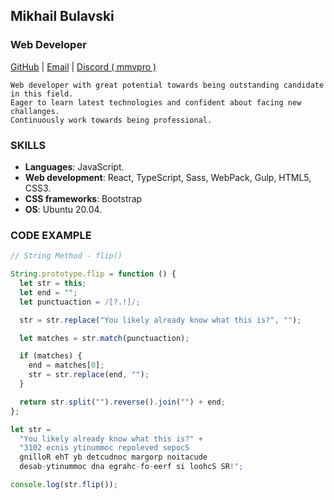 ## Mikhail Bulavski

### Web Developer

[GitHub](https://github.com/mmvpro) | [Email](mailto:dublibum@gmail.com) |
[Discord ( mmvpro )](https://discordapp.com/users/999524050567176252)
~~~
Web developer with great potential towards being outstanding candidate in this field.
Eager to learn latest technologies and confident about facing new challanges. 
Continuously work towards being professional.
~~~
### SKILLS

- **Languages**: JavaScript.
- **Web development**: React, TypeScript, Sass, WebPack, Gulp, HTML5, CSS3.
- **CSS frameworks**: Bootstrap 
- **OS**: Ubuntu 20.04.

### CODE EXAMPLE

~~~javascript
// String Method - flip()

String.prototype.flip = function () {
  let str = this;
  let end = "";
  let punctuaction = /[?.!]/;

  str = str.replace("You likely already know what this is?", "");

  let matches = str.match(punctuaction);

  if (matches) {
    end = matches[0];
    str = str.replace(end, "");
  }

  return str.split("").reverse().join("") + end;
};

let str =
  "You likely already know what this is?" +
  "3102 ecnis ytinummoc repoleved sepocS 
  gnilloR ehT yb detcudnoc margorp noitacude
  desab-ytinummoc dna egrahc-fo-eerf si loohcS SR!";

console.log(str.flip());
~~~